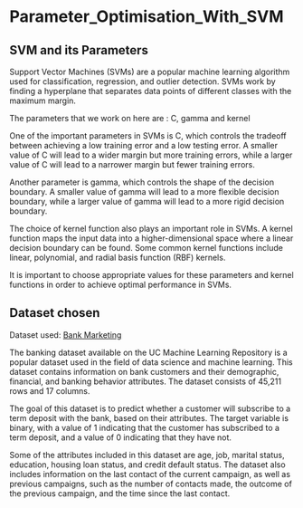 # Parameter_Optimisation_With_SVM

## SVM and its Parameters
Support Vector Machines (SVMs) are a popular machine learning algorithm used for classification, regression, and outlier detection. SVMs work by finding a hyperplane that separates data points of different classes with the maximum margin.

The parameters that we work on here are : C, gamma and kernel  

One of the important parameters in SVMs is C, which controls the tradeoff between achieving a low training error and a low testing error. A smaller value of C will lead to a wider margin but more training errors, while a larger value of C will lead to a narrower margin but fewer training errors.

Another parameter is gamma, which controls the shape of the decision boundary. A smaller value of gamma will lead to a more flexible decision boundary, while a larger value of gamma will lead to a more rigid decision boundary.

The choice of kernel function also plays an important role in SVMs. A kernel function maps the input data into a higher-dimensional space where a linear decision boundary can be found. Some common kernel functions include linear, polynomial, and radial basis function (RBF) kernels.

It is important to choose appropriate values for these parameters and kernel functions in order to achieve optimal performance in SVMs. 

## Dataset chosen

Dataset used: [Bank Marketing](https://archive.ics.uci.edu/ml/datasets/bank+marketing "Bank Marketing")

The banking dataset available on the UC Machine Learning Repository is a popular dataset used in the field of data science and machine learning. This dataset contains information on bank customers and their demographic, financial, and banking behavior attributes. The dataset consists of 45,211 rows and 17 columns.

The goal of this dataset is to predict whether a customer will subscribe to a term deposit with the bank, based on their attributes. The target variable is binary, with a value of 1 indicating that the customer has subscribed to a term deposit, and a value of 0 indicating that they have not.

Some of the attributes included in this dataset are age, job, marital status, education, housing loan status, and credit default status. The dataset also includes information on the last contact of the current campaign, as well as previous campaigns, such as the number of contacts made, the outcome of the previous campaign, and the time since the last contact.
